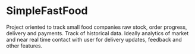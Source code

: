 # SimpleFastFood
Project oriented to track small food companies raw stock, order progress, delivery and payments. Track of historical data. Ideally analytics of market and near real time contact with user for delivery updates, feedback and other features.
